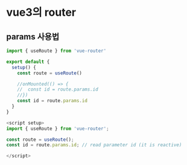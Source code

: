 # vue3의 router

## params 사용법

```javascript
import { useRoute } from 'vue-router'

export default {
  setup() {
    const route = useRoute()

    //onMounted(() => {
    //  const id = route.params.id
    //})
    const id = route.params.id
  }
}
```

```javascript
<script setup>
import { useRoute } from 'vue-router';

const route = useRoute();  
const id = route.params.id; // read parameter id (it is reactive) 

</script>
```

